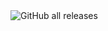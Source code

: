 <img alt="GitHub all releases" src="https://img.shields.io/github/downloads/Nilura/use_rmanagement_system/total">

